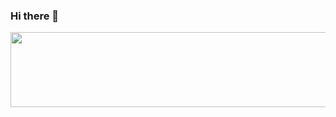 ### Hi there  👋
<!-- [![Anurag's GitHub stats](https://github-readme-stats.vercel.app/api?username=codky)](https://github.com/codky/github-readme-stats) -->
<!-- ![Anurag's GitHub stats](https://github-readme-stats.vercel.app/api?username=codky&show_icons=true&theme=tokyonight) -->

<!-- [![Solved.ac tier](http://mazassumnida.wtf/api/v2/generate_badge?boj=minstones)](https://solved.ac/minstones/) -->

<!--
**codky/codky** is a ✨ _special_ ✨ repository because its `README.md` (this file) appears on your GitHub profile.

Here are some ideas to get you started:

- 🔭 I’m currently working on ...
- 🌱 I’m currently learning ...
- 👯 I’m looking to collaborate on ...
- 🤔 I’m looking for help with ...
- 💬 Ask me about ...
- 📫 How to reach me: ...
- 😄 Pronouns: ...
- ⚡ Fun fact: ...
-->

<a href="https://github.com/devxb/gitanimals">
  <img src="https://render.gitanimals.org/lines/{codky}?pet-id=1" width="1000" height="120"/>
</a>
